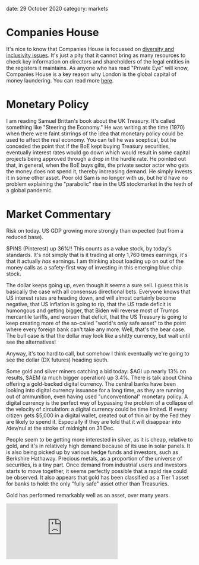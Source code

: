 date: 29 October 2020
category: markets

# Companies House

It's nice to know that Companies House is focussed on [diversity and inclusivity issues](https://companieshouse.blog.gov.uk/tag/diversity-and-inclusion/).
It's just a pity that it cannot bring as many resources to check key information on directors and shareholders of the legal entities in the registers it maintains. As anyone who has read "Private Eye" will know, Companies House is a key reason why London is the global capital of money laundering. You can read more [here](https://www.globalwitness.org/en/campaigns/corruption-and-money-laundering/anonymous-company-owners/getting-uks-house-order/).


# Monetary Policy 

I am reading Samuel Brittan's book about the UK Treasury. It's called something like "Steering the Economy." 
He was writing at the time (1970) when there were faint stirrings of the idea that monetary policy could be used to affect the real economy.
You can tell he was sceptical, but he conceded the point that if the BoE kept buying Treasury securities, eventually interest rates would go down which would result in some capital projects being approved through a drop in the hurdle rate.
He pointed out that, in general, when the BoE buys gilts, the private sector actor who gets the money does not spend it, thereby increasing demand. He simply invests it in some other asset. 
Poor old Sam is no longer with us, but he'd have no problem explaining the "parabolic" rise in the US stockmarket in the teeth of a global pandemic.

# Market Commentary

Risk on today. US GDP growing more strongly than expected (but from a reduced base). 

$PINS (Pinterest) up 36%!! This counts as a value stock, by today's standards. It's not simply that is it trading at only 1,760 times earnings, it's that it actually *has* earnings.
I am thinking about loading up on out of the money calls as a safety-first way of investing in this emerging blue chip stock.

The dollar keeps going up, even though it seems a sure sell.
I guess this is basically the case with all consensus directional bets.
Everyone knows that US interest rates are heading down, and will almost certainly become negative, that US inflation is going to rip, that the US trade deficit is humongous and getting bigger, that Biden will reverse most of Trumps mercantile tariffs, and worsen that deficit, that the US Treasury is going to keep creating more of the so-called "world's only safe asset" to the point where every foreign bank can't take any more.
Well, that's the bear case. 
The bull case is that the dollar may look like a shitty currency, but wait until see the alternatives!

Anyway, it's too hard to call, but somehow I think eventually we're going to see the dollar (DX futures) heading south.

Some gold and silver miners catching a bid today: $AGI up nearly 13% on results, $AEM (a much bigger operation) up 3.4%. 
There is talk about China offering a gold-backed digital currency.
The central banks have been looking into digital currency issuance for a long time, as they are running out of ammunition, even having used "unconventional" monetary policy.
A digital currency is the perfect way of bypassing the problem of a collapse of the velocity of circulation: a digital currency could be time limited.
If every citizen gets $5,000 in a digital wallet, created out of thin air by the Fed they are likely to spend it.
Especially if they are told that it will disappear into /dev/nul at the stroke of midnight on 31 Dec.

People seem to be getting more interested in silver, as it is cheap, relative to gold, and it's in relatively high demand because of its use in solar panels.
It is also being picked up by various hedge funds and investors, such as Berkshire Hathaway.
Precious metals, as a proportion of the universe of securities, is a tiny part. 
Once demand from industrial users and investors starts to move together,
it seems perfectly possible that a rapid rise could be observed.
It also appears that gold has been classified as a Tier 1 asset for banks to hold: the only "fully safe" asset other than Treasuries.

Gold has performed remarkably well as an asset, over many years. 

<div class="embed-container"><iframe src="https://fred.stlouisfed.org/graph/graph-landing.php?g=xavE&width=670&height=475" scrolling="no" frameborder="0" style="overflow:hidden;" allowTransparency="true" loading="lazy"></iframe></div><script src="https://fred.stlouisfed.org/graph/js/embed.js" type="text/javascript"></script>